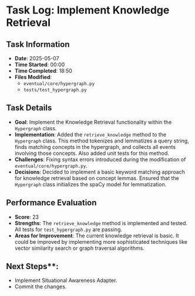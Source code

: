 # Task Log: Implement Knowledge Retrieval

## Task Information
- **Date**: 2025-05-07
- **Time Started**: 00:00
- **Time Completed**: 18:50
- **Files Modified**:
    - `eventual/core/hypergraph.py`
    - `tests/test_hypergraph.py`

## Task Details
- **Goal**: Implement the Knowledge Retrieval functionality within the `Hypergraph` class.
- **Implementation**: Added the `retrieve_knowledge` method to the `Hypergraph` class. This method tokenizes and lemmatizes a query string, finds matching concepts in the hypergraph, and collects all events involving those concepts. Also added unit tests for this method.
- **Challenges**: Fixing syntax errors introduced during the modification of `eventual/core/hypergraph.py`.
- **Decisions**: Decided to implement a basic keyword matching approach for knowledge retrieval based on concept lemmas. Ensured that the `Hypergraph` class initializes the spaCy model for lemmatization.

## Performance Evaluation
- **Score**: 23
- **Strengths**: The `retrieve_knowledge` method is implemented and tested. All tests for `test_hypergraph.py` are passing.
- **Areas for Improvement**: The current knowledge retrieval is basic. It could be improved by implementing more sophisticated techniques like vector similarity search or graph traversal algorithms.

## Next Steps**:
- Implement Situational Awareness Adapter.
- Commit the changes.
